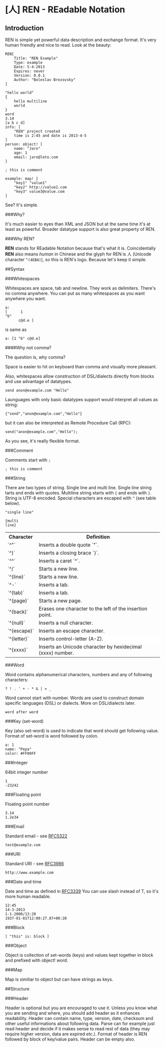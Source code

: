 # [人] REN - REadable Notation

## Introduction

REN is simple yet powerful data description and exchange format. It's very human friendly and nice to read. Look at the beauty:

    REN[
        Title: "REN Example"
        Type: example
        Date: 5-4-2013
        Expires: never
        Version: 0.0.1
        Author: "Boleslav Brezovsky"
    ]
    
    "hello world"
    {
        hello multiline
        world
    }
    word
    3.14
    [a b c d]
    info: [
        "REN" project created
        time is 2:45 and date is 2013-4-5
    ]
    person: object! [
        name: "Jaro"
        age: 1
        email: jaro@leto.com
    ]

    ; this is comment

    example: map! [
        "key1" "value1"
        "key2" http://value2.com
        "key3" value3@value.com
    ]

See? It's simple.

###Why?

It's much easier to eyes than XML and JSON but at the same time it's at least as powerful. Broader datatype support is also great property of REN.
 

###Why REN?

**REN** stands for REadable Notation because that's what it is. Coincidentally **REN** also means *human* in Chinese and the glyph for REN is 人 (Unicode character `^(4EBA)`), so this is REN's logo. Because let's keep it simple.

##Syntax

###Whitespaces

Whitespaces are space, tab and newline. They work as delimiters. There's no comma anywhere. You can put as many whitespaces as you want anywhere you want.

    a:
    [      1
    "b"
          c@d.e ]

is same as

    a: [1 "b" c@d.e]

####Why not comma?

The question is, why comma? 

Space is easier to hit on keyboard than comma and visually more pleasant. 

Also, whitespaces allow construction of DSL/dialects directly from blocks and use advantage of datatypes.

    send anon@example.com "Hello"

Launguages with only basic datatypes support would interpret all values as string:

    {"send","anon@example.com","Hello"}

but it can also be interpreted as Remote Procedure Call (RPC):

    send("anon@example.com","Hello");

As you see, it's really flexible format. 

###Comment  

Comments start with `;`

    ; this is comment

###String

There are two types of string. Single line and multi line. Single line string tarts and ends with quotes. Multiline string starts with `{` and ends with `}`. String is UTF-8 encoded. Special characters are escaped with `^` (see table below).

    "single line"

    {multi
    line}


<table>
<tr><th>Character</th>
<th>Definition</th>
<tr>
<td>
`^"`
</td><td>
Inserts a double quote `"`.
</td>
<tr>
<td>
`^}`
</td><td>
Inserts a closing brace `}`.
</td>
<tr>
<td>
`^^`
</td><td>
Inserts a  caret `^`.
</td>
<tr>
<td>
`^/`
</td><td>
Starts a new line.
</td>
<tr>
<td>
`^(line)`
</td><td>
Starts a new line.
</td>
<tr>
<td>
`^-`
</td><td>
Inserts a tab.
</td>
<tr>
<td>
`^(tab)`
</td><td>
Inserts a tab.
</td>
<tr>
<td>
`^(page)`
</td><td>
Starts a new page.
</td>
<tr>
<td>
`^(back)`
</td><td>
Erases one character to the left of the insertion point.
</td>
<tr>
<td>
`^(null)`
</td><td>
Inserts a null character.
</td>
<tr>
<td>
`^(escape)`
</td><td>
Inserts an escape character.
</td>
<tr>
<td>
`^(letter)`
</td><td valign="top" bgcolor="white">
Inserts control-letter (A-Z).
</td>
<tr>
<td>
`^(xxxx)`
</td><td>
Inserts an Unicode character by hexidecimal (xxxx) number.
</td></tr></table>



###Word

Word contains alphanumerical characters, numbers and any of following characters:

    ? ! . ' + - * & | = _

Word cannot start with number. Words are used to construct domain specific languages (DSL) or dialects. More on DSL/dialects later.

    word after word

###Key (set-word)

Key (also set-word) is used to indicate that word should get following value. Format of set-word is word followed by colon.

    a: 1
    name: "Pepa"
    color: #FF00FF

###Integer

64bit integer number

    1
    -23242

###Floating point

Floating point number

    3.14
    1.2e34

###Email

Standard email - see [RFC5322](http://tools.ietf.org/html/rfc5322#section-3.4.1)

    test@example.com


###URI

Standard URI - see [RFC3986](http://tools.ietf.org/html/rfc3986)
    
    http://www.example.com


###Date and time

Date and time as defined in [RFC3339](http://www.ietf.org/rfc/rfc3339.txt)
You can use slash instead of T, so it's more human readable.

    12:45
    14-3-2013
    1-1-2000/13:20
    1937-01-01T12:00:27.87+00:20

###Block

    [ "this" is: block ]

###Object

Object is collection of set-words (keys) and values kept together in block and prefixed with object! word.

###Map

Map is similiar to object but can have strings as keys. 

##Structure

###Header

Header is optional but you are encouraged to use it. Unless you know what you are sending and where, you should add header as it enhances readability. Header can contain name, type, version, date, checksum and other useful informations about following data. Parse can for example just read header and decide if it makes sense to read rest of data (they may require higher version, data are expired etc.). Format of header is REN followed by block of key/value pairs. Header can be empty also.


